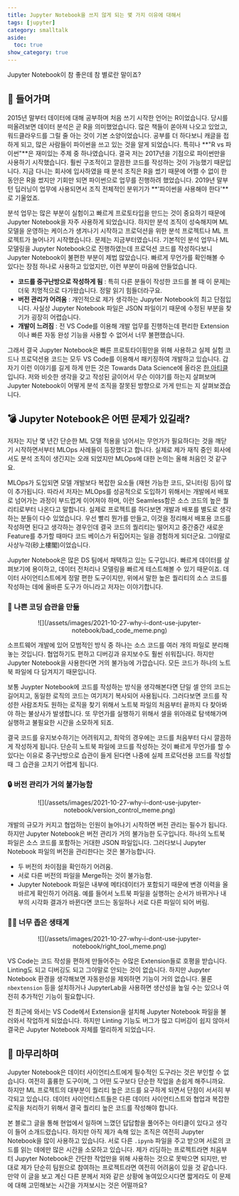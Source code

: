 ```yaml
---
title: Jupyter Notebook을 쓰지 않게 되는 몇 가지 이유에 대해서
tags: [jupyter]
category: smalltalk
aside:
  toc: true
show_category: true
---
```


Jupyter Notebook이 참 좋은데 참 별로란 말이죠?

<!--more-->


## 🛴 **들어가며**

2015년 말부터 데이터에 대해 공부하며 처음 쓰기 시작한 언어는 R이었습니다. 당시를 떠올려보면 데이터 분석은 곧 R을 의미했었습니다. 많은 책들이 쏟아져 나오고 있었고, 워드클라우드를 그릴 줄 아는 것이 기본 소양이었습니다. 공부를 더 하다보니 캐글을 접하게 되고, 많은 사람들이 파이썬을 쓰고 있는 것을 알게 되었습니다. 특히나 **"R vs 파이썬"**은 재미있는 주제 중 하나였습니다.
결국 저는 2017년을 기점으로 파이썬만을 사용하기 시작했습니다. 훨씬 구조적이고 깔끔한 코드를 작성하는 것이 가능했기 때문입니다. 지금 다니는 회사에 입사하였을 때 분석 조직은 R을 썼기 때문에 어쩔 수 없이 한동안은 R을 썼지만 기회만 되면 파이썬으로 업무를 진행하려 했었습니다. 2019년 말부턴 딥러닝이 업무에 사용되면서 조직 전체적인 분위기가 **'파이썬을 사용해야 한다'**로 기울었죠.

분석 업무는 많은 부분이 실험이고 빠르게 프로토타입을 만드는 것이 중요하기 때문에 Jupyter Notebook을 자주 사용하게 되었습니다. 하지만 분석 조직이 성숙해지며 ML 모델을 운영하는 케이스가 생겨나기 시작하고 프로덕션을 위한 분석 프로젝트나 ML 프로젝트가 늘어나기 시작했습니다. 문제는 지금부터였습니다. 기본적인 분석 업무나 ML 모델링을 Jupyter Notebook으로 진행하였는데 프로덕션 코드를 작성하다보니 Jupyter Notebook이 불편한 부분이 제법 많았습니다. 빠르게 무언가를 확인해볼 수 있다는 장점 하나로 사용하고 있었지만, 이런 부분이 마음에 안들었습니다.

- **코드를 중구난방으로 작성하게 됨**
: 특히 다른 분들이 작성한 코드를 볼 때 이 문제는 더욱 치명적으로 다가왔습니다. 정말 읽기 힘들더라구요.
- **버전 관리가 어려움**
: 개인적으로 제가 생각하는 Jupyter Notebook의 최고 단점입니다. 사실상 Jupyter Notebook 파일은 JSON 파일이기 때문에 수정된 부분을 찾기가 굉장히 어렵습니다.
- **개발이 느려짐**
: 전 VS Code를 이용해 개발 업무를 진행하는데 편리한 Extension이나 빠른 자동 완성 기능을 사용할 수 없어서 너무 불편했습니다.

그래서 결국 Jupyter Notebook은 빠른 프로토타이핑만을 위해 사용하고 실제 실험 코드나 프로덕션용 코드는 모두 VS Code를 이용해서 패키징하여 개발하고 있습니다. 갑자기 이런 이야기를 길게 하게 만든 것은 Towards Data Science에 올라온 [한 아티클](https://towardsdatascience.com/3-reasons-why-jupyter-notebook-is-steering-your-team-the-wrong-way-abb53cc46823)입니다. 저와 비슷한 생각을 갖고 작성된 글이어서 무슨 이야기를 하는지 살펴보며 Jupyter Notebook이 어떻게 분석 조직을 잘못된 방향으로 가게 만드는 지 살펴보겠습니다.

## 💣 Jupyter Notebook은 어떤 문제가 있길래?

저자는 지난 몇 년간 단순한 ML 모델 적용을 넘어서는 무언가가 필요하다는 것을 깨닫기 시작하면서부터 MLOps 사례들이 등장했다고 합니다. 실제로 제가 재직 중인 회사에서도 분석 조직이 생긴지는 오래 되었지만 MLOps에 대한 논의는 올해 처음인 것 같구요.

MLOps가 도입되면 모델 개발보다 복잡한 요소들 (재현 가능한 코드, 모니터링 등)이 많이 추가됩니다. 따라서 저자는 MLOps를 성공적으로 도입하기 위해서는 개발에서 배포로 넘어가는 과정이 부드럽게 이어져야 하며, 이런 Seamless함은 소스 코드의 높은 퀄리티로부터 나온다고 말합니다. 실제로 프로젝트를 하다보면 개발과 배포를 별도로 생각하는 분들이 다수 있었습니다. 우선 빨리 뭔가를 만들고, 이것을 정리해서 배포용 코드를 작성하면 된다고 생각하는 경우인데 결국 코드의 퀄리티는 떨어지고 중간중간 새로운 Feature를 추가할 때마다 코드 베이스가 뒤집어지는 일을 경험하게 되더군요. 그야말로 사상누각(砂上樓閣)이었습니다.

Jupyter Notebook은 많은 DS 팀에서 채택하고 있는 도구입니다. 빠르게 데이터를 살펴보기에 용이하고, 데이터 전처리나 모델링을 빠르게 테스트해볼 수 있기 때문이죠. 데이터 사이언티스트에게 정말 편한 도구이지만, 위에서 말한 높은 퀄리티의 소스 코드를 작성하는 데에 올바른 도구가 아니라고 저자는 이야기합니다.

### 🧶 나쁜 코딩 습관을 만듦

<div align="center" markdown="1">
  ![](/assets/images/2021-10-27-why-i-dont-use-jupyter-notebook/bad_code_meme.png)
</div>

소프트웨어 개발에 있어 모범적인 방식 중 하나는 소스 코드를 여러 개의 파일로 분리해놓는 것입니다. 협업하기도 편하고 디버깅과 유지보수도 훨씬 쉬워집니다. 하지만 Jupyter Notebook을 사용한다면 거의 불가능에 가깝습니다. 모든 코드가 하나의 노트북 파일에 다 담겨지기 때문입니다.

보통 Juypter Notebook에 코드를 작성하는 방식을 생각해본다면 단일 셀 안의 코드는 길어지고, 동일한 로직의 코드는 여기저기 복사되어 사용됩니다. 그러다보면 코드를 작성한 사람조차도 원하는 로직을 찾기 위해서 노트북 파일의 처음부터 끝까지 다 찾아봐야 하는 불상사가 발생합니다. 또 무언가를 실행하기 위해서 셀을 위아래로 탐색해가며 실행하고 불필요한 시간을 소모하게 되죠.

결국 코드를 유지보수하기는 어려워지고, 최악의 경우에는 코드를 처음부터 다시 깔끔하게 작성하게 됩니다. 단순히 노트북 파일에 코드를 작성하는 것이 빠르게 무언가를 할 수 있다는 이유로 중구난방으로 습관이 들게 된다면 나중에 실제 프로덕션용 코드를 작성할 때 그 습관을 고치기 어렵게 됩니다.

### 🔒 버전 관리가 거의 불가능함

<div align="center" markdown="1">
  ![](/assets/images/2021-10-27-why-i-dont-use-jupyter-notebook/version_control_meme.png)
</div>

개발의 규모가 커지고 협업하는 인원이 늘어나기 시작하면 버전 관리는 필수가 됩니다. 하지만 Jupyter Notebook은 버전 관리가 거의 불가능한 도구입니다. 하나의 노트북 파일은 소스 코드를 포함하는 거대한 JSON 파일입니다. 그러다보니 Jupyter Notebook 파일의 버전을 관리한다는 것은 불가능합니다.

- 두 버전의 차이점을 확인하기 어려움.
- 서로 다른 버전의 파일을 Merge하는 것이 불가능함.
- Jupyter Notebook 파일은 내부에 메타데이터가 포함되기 때문에 변경 이력을 올바르게 확인하기 어려움.
예를 들어서 노트북 파일을 실행하는 순서가 바뀌거나 내부의 시각화 결과가 바뀐다면 코드는 동일하나 서로 다른 파일이 되어 버림.

### 🤷‍♂️ 너무 좁은 생태계

<div align="center" markdown="1">
  ![](/assets/images/2021-10-27-why-i-dont-use-jupyter-notebook/right_tool_meme.png)
</div>

VS Code는 코드 작성을 편하게 만들어주는 수많은 Extension들로 호평을 받습니다. Linting도 되고 디버깅도 되고 그야말로 안되는 것이 없습니다. 하지만 Jupyter Notebook 환경을 생각해보면 자동완성을 제외하면 기능이 거의 없습니다. 물론 `nbextension` 등을 설치하거나 JupyterLab을 사용하면 생산성을 높일 수는 있으나 여전히 추가적인 기능이 필요합니다. 

전 최근에 와서는 VS Code에서 Extension을 설치해 Jupyter Notebook 파일을 불러와서 작업하게 되었습니다. 하지만 Linting 기능도 버그가 많고 디버깅이 쉽지 않아서 결국은 Jupyter Notebook 자체를 멀리하게 되었습니다.

## 🙏 마무리하며

Jupyter Notebook은 데이터 사이언티스트에게 필수적인 도구라는 것은 부인할 수 없습니다. 여전히 훌륭한 도구이며, 그 어떤 도구보다 단순한 작업을 손쉽게 해주니까요. 하지만 ML 프로젝트의 대부분이 퀄리티 높은 코드를 요구하게 되면서 단점이 서서히 부각되고 있습니다. 데이터 사이언티스트들은 다른 데이터 사이언티스트와 협업과 복잡한 로직을 처리하기 위해서 결국 퀄리티 높은 코드를 작성해야 합니다. 

본 블로그 글을 통해 현업에서 일하며 느꼈던 답답함을 풀어주는 아티클이 있다고 생각이 들어 소개드렸습니다. 하지만 아직 제가 속해 있는 조직은 여전히 Jupyter Notebook을 많이 사용하고 있습니다. 서로 다른 `.ipynb` 파일을 주고 받으며 서로의 코드를 읽는 데에만 많은 시간을 소모하고 있습니다. 제가 리딩하는 프로젝트라면 처음부터 Jupyter Notebook은 간단한 작업만을 위해 사용하는 것으로 못박으면 되지만, 반대로 제가 단순히 팀원으로 참여하는 프로젝트라면 여전히 어려움이 있을 것 같습니다. 만약 이 글을 보고 계신 다른 분께서 저와 같은 상황에 놓여있으시다면 짧게라도 이 문제에 대해 고민해보는 시간을 가져보시는 것은 어떨까요?